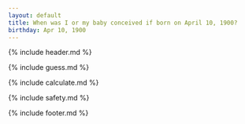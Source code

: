 ```yaml
---
layout: default
title: When was I or my baby conceived if born on April 10, 1900?
birthday: Apr 10, 1900
---
```


{% include header.md %}

{% include guess.md %}

{% include calculate.md %}

{% include safety.md %}

{% include footer.md %}



